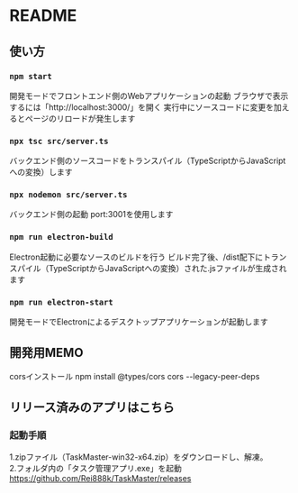 # README


## 使い方

### `npm start`

開発モードでフロントエンド側のWebアプリケーションの起動
ブラウザで表示するには「http://localhost:3000/」を開く
実行中にソースコードに変更を加えるとページのリロードが発生します

### `npx tsc src/server.ts`

バックエンド側のソースコードをトランスパイル（TypeScriptからJavaScriptへの変換）します

### `npx nodemon src/server.ts`

バックエンド側の起動
port:3001を使用します

### `npm run electron-build`

Electron起動に必要なソースのビルドを行う
ビルド完了後、/dist配下にトランスパイル（TypeScriptからJavaScriptへの変換）された.jsファイルが生成されます

### `npm run electron-start`

開発モードでElectronによるデスクトップアプリケーションが起動します

## 開発用MEMO

corsインストール
npm install @types/cors cors --legacy-peer-deps

## リリース済みのアプリはこちら

### 起動手順
1.zipファイル（TaskMaster-win32-x64.zip）をダウンロードし、解凍。  
2.フォルダ内の「タスク管理アプリ.exe」を起動  
https://github.com/Rei888k/TaskMaster/releases
